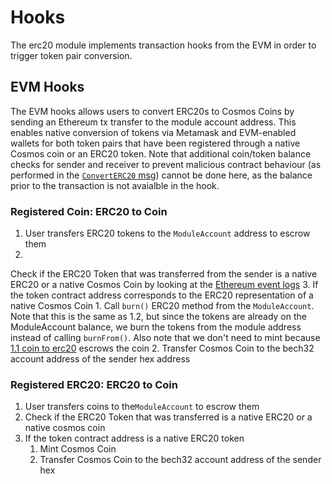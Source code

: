 <!--
order: 5
-->

# Hooks

The erc20 module implements transaction hooks from the EVM in order to trigger token pair conversion.

## EVM Hooks

The EVM hooks allows users to convert ERC20s to Cosmos Coins by sending an Ethereum tx transfer to the module account address.
This enables native conversion of tokens via Metamask and EVM-enabled wallets for both token pairs that have been registered through a native Cosmos coin or an ERC20 token.
Note that additional coin/token balance checks for sender and receiver to prevent malicious contract behaviour (as performed in the [`ConvertERC20` msg](03_state_transitions.md#21-erc20-to-coin)) cannot be done here, as the balance prior to the transaction is not avaialble in the hook.

### Registered Coin: ERC20 to Coin

1. User transfers ERC20 tokens to the `ModuleAccount` address to escrow them
2.
Check if the ERC20 Token that was transferred from the sender is a native ERC20 or a native Cosmos Coin by looking at the [Ethereum event logs](https://medium.com/mycrypto/understanding-event-logs-on-the-ethereum-blockchain-f4ae7ba50378#:~:text=A%20log%20record%20can%20be,or%20a%20change%20of%20ownership.&text=Each%20log%20record%20consists%20of,going%20on%20in%20an%20event)
3. If the token contract address corresponds to the ERC20 representation of a native Cosmos Coin
    1.
Call `burn()` ERC20 method from the  `ModuleAccount`.
Note that this is the same as 1.2, but since the tokens are already on the ModuleAccount balance, we burn the tokens from the module address instead of calling `burnFrom()`.
Also note that we don't need to mint because [1.1 coin to erc20](03_state_transitions.md#11-coin-to-erc20) escrows the coin
    2. Transfer Cosmos Coin to the bech32 account address of the sender hex address

### Registered ERC20: ERC20 to Coin

1. User transfers coins to the`ModuleAccount` to escrow them
2. Check if the ERC20 Token that was transferred is a native ERC20 or a native cosmos coin
3. If the token contract address is a native ERC20 token
    1. Mint Cosmos Coin
    2. Transfer Cosmos Coin to the bech32 account address of the sender hex
